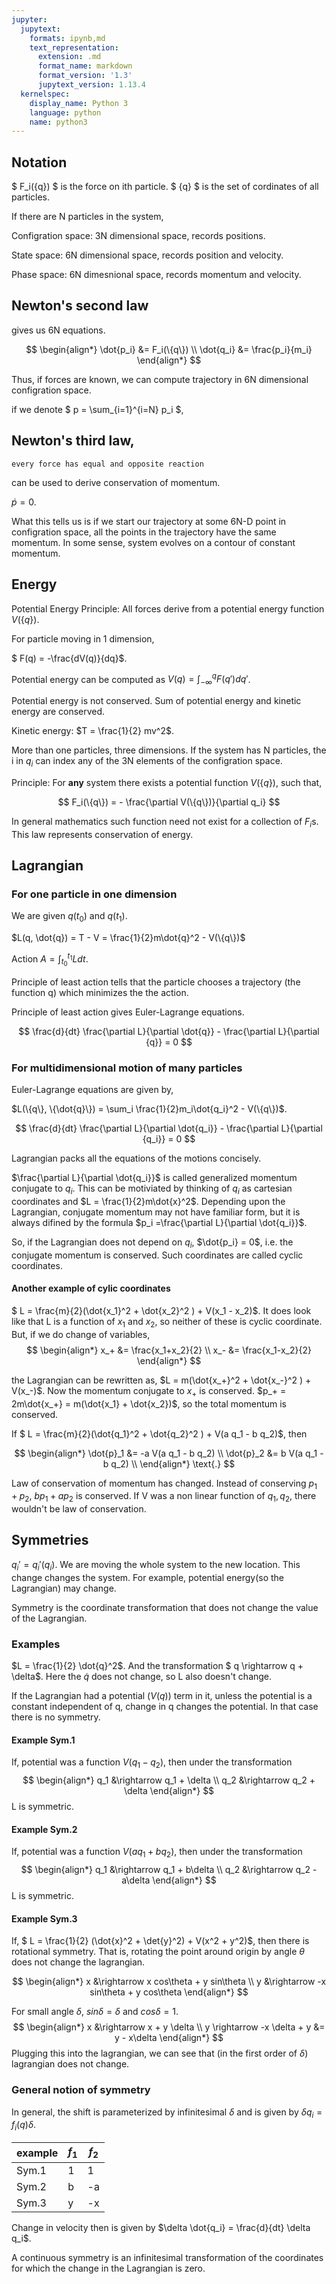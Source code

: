 ```yaml
---
jupyter:
  jupytext:
    formats: ipynb,md
    text_representation:
      extension: .md
      format_name: markdown
      format_version: '1.3'
      jupytext_version: 1.13.4
  kernelspec:
    display_name: Python 3
    language: python
    name: python3
---
```


## Notation

$ F_i(\{q\}) $ is the force on ith particle. $ \{q\} $ is the set of cordinates of all particles.

If there are N particles in the system,

Configration space:  3N dimensional space, records positions.

State space: 6N dimensional space, records position and velocity.

Phase space: 6N dimesnional space, records momentum and velocity.



<!-- #region tags=[] -->
## Newton's second law

gives us 6N equations.

$$
\begin{align*}
\dot{p_i} &= F_i(\{q\}) \\
\dot{q_i} &= \frac{p_i}{m_i}
\end{align*}
$$

Thus, if forces are known, we can compute trajectory in 6N dimensional configration space.


if we denote $ p = \sum_{i=1}^{i=N} p_i $,

## Newton's third law,

    every force has equal and opposite reaction
    
can be used to derive conservation of momentum.

$\dot{p} = 0$.

What this tells us is if we start our trajectory at some 6N-D point in configration space, all the points in the trajectory have the same momentum. In some sense, system evolves on a contour of constant momentum.




<!-- #endregion -->

<!-- #region tags=[] -->
## Energy

Potential Energy Principle: All forces derive from a potential energy function $V(\{q\})$.
<!-- #endregion -->

For particle moving in 1 dimension, 

$ F(q) = -\frac{dV(q)}{dq}$.

Potential energy can be computed as $V(q) = \int_{-\infty}^q F(q') dq'$.

Potential energy is not conserved. Sum of potential energy and kinetic energy are conserved.

Kinetic energy: $T = \frac{1}{2} mv^2$.



More than one particles, three dimensions. If the system has N particles, the i in $q_i$ can index any of the 3N elements of the configration space.

Principle:
For **any** system there exists a potential function $V(\{q\})$, such that,

$$
F_i(\{q\}) = - \frac{\partial V(\{q\})}{\partial q_i}
$$

In general mathematics such function need not exist for a collection of $F_i$s. This law represents conservation of energy.


## Lagrangian

### For one particle in one dimension
We are given $q(t_0)$ and $q(t_1)$.

$L(q, \dot{q}) = T - V = \frac{1}{2}m\dot{q}^2 - V(\{q\})$

Action $A = \int_{t_0}^{t_1} L  dt$.

Principle of least action tells that the particle chooses a trajectory (the function q) which minimizes the the action.

Principle of least action gives Euler-Lagrange equations.

$$
\frac{d}{dt} \frac{\partial L}{\partial \dot{q}} - \frac{\partial L}{\partial {q}} = 0
$$

### For multidimensional motion of many particles
Euler-Lagrange equations are given by,

$L(\{q\}, \{\dot{q}\}) = \sum_i \frac{1}{2}m_i\dot{q_i}^2 - V(\{q\})$.

$$
\frac{d}{dt} \frac{\partial L}{\partial \dot{q_i}} - \frac{\partial L}{\partial {q_i}} = 0
$$

Lagrangian packs all the equations of the motions concisely.

$\frac{\partial L}{\partial \dot{q_i}}$ is called generalized momentum conjugate to $q_i$. This can be motiviated by thinking of $q_i$ as cartesian coordinates and $L = \frac{1}{2}m\dot{x}^2$. Depending upon the Lagrangian, conjugate momentum may not have familiar form, but it is always difined by the formula $p_i =\frac{\partial L}{\partial \dot{q_i}}$.

So, if the Lagrangian does not depend on $q_i$, $\dot{p_i} = 0$, i.e. the conjugate momentum is conserved. Such coordinates are called cyclic coordinates.

#### Another example of cylic coordinates

$ L = \frac{m}{2}(\dot{x_1}^2 + \dot{x_2}^2 ) + V(x_1 - x_2)$. It does look like that L is a function of $x_1$ and $x_2$, so neither of these is cyclic coordinate. But, if we do change of variables,
$$
\begin{align*}
x_+ &=  \frac{x_1+x_2}{2} \\
x_- &=  \frac{x_1-x_2}{2} 
\end{align*}
$$

the Lagrangian can be rewritten as,  $L = m(\dot{x_+}^2 + \dot{x_-}^2 ) + V(x_-)$. Now the momentum conjugate to $x_+$ is conserved. $p_+ = 2m\dot{x_+} = m(\dot{x_1} + \dot{x_2})$, so the total momentum is conserved.


If $ L = \frac{m}{2}(\dot{q_1}^2 + \dot{q_2}^2 ) + V(a q_1 - b q_2)$, then

$$
\begin{align*}
\dot{p}_1 &= -a V(a q_1 - b q_2) \\
\dot{p}_2 &=  b V(a q_1 - b q_2) \\
\end{align*} \text{.}
$$

Law of conservation of momentum has changed. Instead of conserving $p_1 + p_2$, $bp_1+ap_2$ is conserved. If V was a non linear function of $q_1, q_2$, there wouldn't be law of conservation.

<!-- #region tags=[] -->
## Symmetries
<!-- #endregion -->

<!-- #region tags=[] -->


$q_i' = q_i'(q_i)$. We are moving the whole system to the new location. This change changes the system. For example, potential energy(so the Lagrangian) may change.

Symmetry is the coordinate transformation that does not change the value of the Lagrangian.

### Examples

$L = \frac{1}{2} \dot{q}^2$. And the transformation $ q \rightarrow q + \delta$. Here the $\dot{q}$ does not change, so L also doesn't change.

If the Lagrangian had a potential ($V(q)$) term in it, unless the potential is a constant independent of q, change in q changes the potential. In that case there is no symmetry.

#### Example Sym.1
If, potential was a function $V(q_1 - q_2)$, then under the transformation
$$
\begin{align*}
q_1 &\rightarrow q_1 + \delta \\
q_2 &\rightarrow q_2 + \delta 
\end{align*}
$$ 
L is symmetric.

#### Example Sym.2
If, potential was a function $V(aq_1 + bq_2)$, then under the transformation
$$
\begin{align*}
q_1 &\rightarrow q_1 + b\delta \\
q_2 &\rightarrow q_2 - a\delta 
\end{align*}
$$ 
L is symmetric.

#### Example Sym.3
If, $ L = \frac{1}{2} (\dot{x}^2 + \det{y}^2) + V(x^2 + y^2)$, then there is rotational symmetry. That is, rotating the point around origin by angle $\theta$ does not change the lagrangian.

$$
\begin{align*}
x &\rightarrow x cos\theta + y sin\theta \\
y &\rightarrow -x sin\theta + y cos\theta
\end{align*}
$$ 

For small angle $\delta$, $sin\delta = \delta$ and $cos\delta = 1$.
$$
\begin{align*}
x &\rightarrow x + y \delta \\
y \rightarrow -x \delta + y &= y - x\delta
\end{align*}
$$ 
Plugging this into the lagrangian, we can see that (in the first order of $\delta$) lagrangian does not change.
<!-- #endregion -->

<!-- #region tags=[] -->
### General notion of symmetry

In general, the shift is parameterized by infinitesimal $\delta$ and is given by $\delta q_i = f_i(q) \delta$.

|example | $f_1$ | $f_2$|
|--|--|--|
|Sym.1 | 1 | 1 |
|Sym.2 | b | -a |
|Sym.3 | y | -x |

Change in velocity then is given by $\delta \dot{q_i} = \frac{d}{dt} \delta q_i$.

A  continuous  symmetry  is  an  infinitesimal transformation  of  the  coordinates  for  which  the  change  in  the Lagrangian  is  zero.
<!-- #endregion -->


